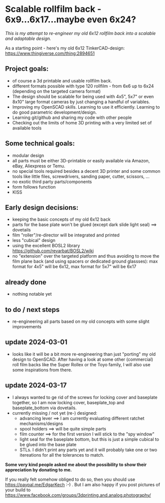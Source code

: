 # Scalable rollfilm back - 6x9...6x17...maybe even 6x24? 

_This is my attempt to re-engineer my old 6x12 rollfilm back into a scalable and adaptable design._

As a starting point - here's my old 6x12 TinkerCAD-design: https://www.thingiverse.com/thing:2894651 

## Project goals:
- of course a 3d printable and usable rollfilm back.
- different formats possible with type 120 rollfilm - from 6x6 up to 6x24 (depending on the targeted camera format) 
- The design should be scalable for being used with 4x5", 5x7" or even 8x10" large format cameras by just changing a handful of variables.
- Improving my OpenSCAD skills. Learning to use it efficiently. Learning to do good parametric development/design.
- Learning git/github and sharing my code with other people
- Checking out the limits of home 3D printing with a very limited set of available tools

## Some technical goals:
- modular design
- all parts must be either 3D-printable or easily available via Amazon, eBay, Aliexpress or Temu.
- no special tools required besides a decent 3D printer and some common tools like little files, screwdrivers, sanding paper, cutter, scissors, ...
- no exotic third party parts/components
- form follows function
- KISS

## Early design decisions:
- keeping the basic concepts of my old 6x12 back
- parts for the base plate won't be glued (except dark slide light seal) ==> dovetails
- film "roller"/re-director will be integrated and printed
- less "cubical" design
- using the excellent BOSL2 library https://github.com/revarbat/BOSL2/wiki 
- no "extension" over the targeted platform and thus avoiding to move the film plane back (and using spacers or dedicated ground glassses): max format for 4x5" will be 6x12, max format for 5x7" will be 6x17

## already done
- nothing notable yet

## to do / next steps
- re-engineering all parts based on my old concepts with some slight improvements

## update 2024-03-01
- looks like it will be a bit more re-engineering than just "porting" my old design to OpenSCAD. After having a look at some other (commercial) roll film backs like the Super Rollex or the Toyo family, I will also use some inspirations from there.

## update 2024-03-17 
- I always wanted to ge rid of the screws for locking cover and baseplate together, so I am now locking cover, baseplate_top and baseplate_bottom via dovetails.
- currently missing / not yet (re-) designed:
  - advancing lever ==> I am currently evaluating different ratchet mechanisms/designs
  - spool holders ==> will be quite simple parts
  - film counter ==> for the first version I will stick to the "spy window"
  - light seal for the baseplate bottom, but this is just a simple cubical to be glued into the base plate
  - STLs. I didn't print any parts yet and it will probably take one or two itereations for all the tolerances to match.   

**Some very kind people asked me about the possibility to show their appreciation by donating to me.**

If you really felt somehow obliged to do so, then you should use https://paypal.me/EdgarKech :-) .
But I am also happy if you post pictures of your build to https://www.facebook.com/groups/3dprinting.and.analog.photography/



